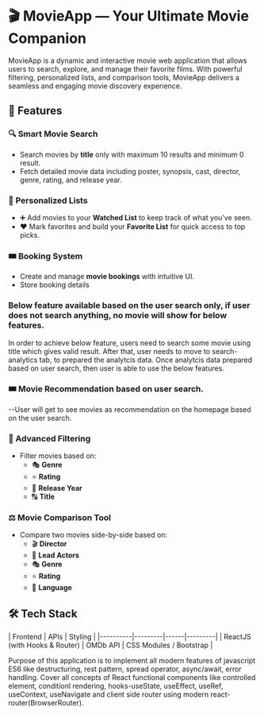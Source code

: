 # 🎬 MovieApp  — Your Ultimate Movie Companion

MovieApp is a dynamic and interactive movie web application that allows users to search, explore, and manage their favorite films. With powerful filtering, personalized lists, and comparison tools, MovieApp delivers a seamless and engaging movie discovery experience.

## 🚀 Features

### 🔍 Smart Movie Search
- Search movies by **title** only with maximum 10 results and minimum 0 result.
- Fetch detailed movie data including poster, synopsis, cast, director, genre, rating, and release year.

### 📂 Personalized Lists
- ➕ Add movies to your **Watched List** to keep track of what you've seen.
- ❤️ Mark favorites and build your **Favorite List** for quick access to top picks.

### 🎟️ Booking System
- Create and manage **movie bookings** with intuitive UI.
- Store booking details

### Below feature available based on the user search only, if user does not search anything, no movie will show for below features.
In order to achieve below feature, users need to search some movie using title which gives valid result. After that, user needs to move to search-analytics tab, to prepared the analytcis data. Once analytcis data prepared based on user search, then user is able to use the below features.

### 🎟️ Movie Recommendation based on user search.
--User will get to see movies as recommendation on the homepage based on the user search.

### 🎯 Advanced Filtering
- Filter movies based on:
  - 🎭 **Genre**
  - ⭐ **Rating**
  - 📅 **Release Year**
  - 🔠 **Title**

### ⚖️ Movie Comparison Tool
- Compare two movies side-by-side based on:
  - 🎬 **Director**
  - 👥 **Lead Actors**
  - 🎭 **Genre**
  - ⭐ **Rating**
  - 👥 **Language**

## 🛠️ Tech Stack

| Frontend  | APIs | Styling |
|----------|---------|------|---------|
| ReactJS (with Hooks & Router) | OMDb API | CSS Modules / Bootstrap |

Purpose of this application is to implement all modern features of javascript ES6 like destructuring, rest pattern, spread operator, async/await, error handling.
Cover all concepts of React functional components like controlled element, conditionl rendering, hooks-useState, useEffect, useRef, useContext, useNavigate and client side router using modern react-router(BrowserRouter).
